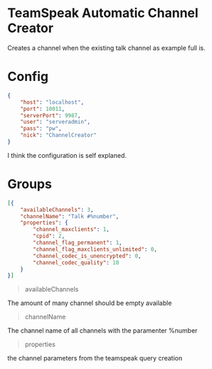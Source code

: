 # TeamSpeak Automatic Channel Creator
Creates a channel when the existing talk channel as example full is.

# Config

```json
{
    "host": "localhost",
    "port": 10011,
    "serverPort": 9987,
    "user": "serveradmin",
    "pass": "pw",
    "nick": "ChannelCreator"
}
```

I think the configuration is self explaned.

# Groups

```json
[{
    "availableChannels": 3,
    "channelName": "Talk #%number",
    "properties": {
        "channel_maxclients": 1,
        "cpid": 2,
        "channel_flag_permanent": 1,
        "channel_flag_maxclients_unlimited": 0,
        "channel_codec_is_unencrypted": 0,
        "channel_codec_quality": 10
    }
}]
```
> availableChannels

The amount of many channel should be empty available

> channelName

The channel name of all channels with the paramenter %number

> properties

the channel parameters from the teamspeak query creation
